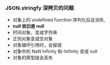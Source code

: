 ### JSON.stringfy 深拷贝的问题

- 对象上的 undefined function 序列化后会消失,
- **null 依旧是 null**
- 时间对象，变成字符串
- 正则对象变成空对象
- 对象循环引用时，会报错
- 对象中的 NaN Infinity 和-Infinity 变成 null
- 对象的原型链会丢失
